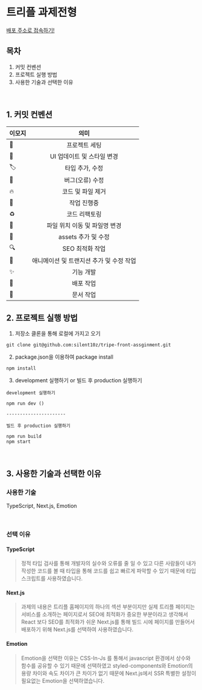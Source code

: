 # 트리플 과제전형
[배포 주소로 접속하기!](https://celadon-cascaron-50e3ce.netlify.app/)
## 목차
1. 커밋 컨벤션
2. 프로젝트 실행 방법
3. 사용한 기술과 선택한 이유

<br />

## 1. 커밋 컨벤션

| 이모지 | 의미 |
|---|:---:|
| :tada: | 프로젝트 세팅 | 
| :lipstick: | UI 업데이트 및 스타일 변경 |
| :label: | 타입 추가, 수정 |
| :bug: | 버그(오류) 수정 |
| :fire: | 코드 및 파일 제거 |
| :construction: | 작업 진행중 |
| :recycle: | 코드 리팩토링 |
| :truck: | 파일 위치 이동 및 파일명 변경 |
| :bento: | assets 추가 및 수정 |
| :mag: | SEO 최적화 작업 |
| :dizzy: | 애니메이션 및 트랜지션 추가 및 수정 작업 |
| :sparkles: | 기능 개발 |
| :rocket: | 배포 작업 |
| :pencil: | 문서 작업 |

## 2. 프로젝트 실행 방법

1. 저장소 클론을 통해 로컬에 가지고 오기
```
git clone git@github.com:silent10z/tripe-front-assginment.git
```
2. package.json을 이용하여 package install
```
npm install
```
3. development 실행하기 or 빌드 후 production 실행하기
```
development 실행하기

npm run dev () 

----------------------

빌드 후 production 실행하기

npm run build
npm start
```

<br />

## 3. 사용한 기술과 선택한 이유
### 사용한 기술
TypeScript, Next.js, Emotion

<br />

### 선택 이유
#### TypeScript 
> 정적 타입 검사를 통해 개발자의 실수와 오류를 줄 일 수 있고 다른 사람들이 내가 작성한 코드를 볼 때 타입을 통해 코드를 쉽고 빠르게 파악할 수 있기 때문에 타입스크립트를 사용하였습니다.

#### Next.js
> 과제의 내용은 트리플 홈페이지의 하나의 섹션 부분이지만 실제 트리플 페이지는 서비스를 소개하는 페이지로서 SEO에 최적화가 중요한 부분이라고 생각해서 React 보다 SEO를 최적화가 쉬운 Next.js를 통해 빌드 시에 페이지를 만들어서 배포하기 위해 Next.js를 선택하여 사용하였습니다.

#### Emotion
> Emotion을 선택한 이유는 CSS-In-Js 를 통해서 javascript 환경에서 상수와 함수를 공유할 수 있기 때문에 선택하였고 styled-components와 Emotion의 용량 차이와 속도 차이가 큰 차이가 없기 때문에 Next.js에서 SSR 특별한 설정이 필요없는 Emotion을 선택하였습니다.
